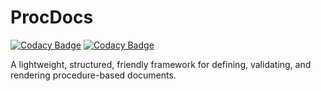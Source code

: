 # ProcDocs

[![Codacy Badge](https://app.codacy.com/project/badge/Grade/08dcb1871ec341978a7cdbcc0cfbcf83)](https://app.codacy.com/gh/jmount1992/procdocs/dashboard?utm_source=gh&utm_medium=referral&utm_content=&utm_campaign=Badge_grade)
[![Codacy Badge](https://app.codacy.com/project/badge/Coverage/08dcb1871ec341978a7cdbcc0cfbcf83)](https://app.codacy.com/gh/jmount1992/procdocs/dashboard?utm_source=gh&utm_medium=referral&utm_content=&utm_campaign=Badge_coverage)

A lightweight, structured, friendly framework for defining, validating, and rendering procedure-based documents.
